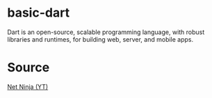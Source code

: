 # basic-dart

Dart is an open-source, scalable programming language, with robust libraries and runtimes, for building web, server, and mobile apps.

# Source
[Net Ninja (YT)](https://www.youtube.com/playlist?list=PL4cUxeGkcC9jLYyp2Aoh6hcWuxFDX6PBJ)
